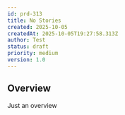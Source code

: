 ```yaml
---
id: prd-313
title: No Stories
created: 2025-10-05
createdAt: 2025-10-05T19:27:58.313Z
author: Test
status: draft
priority: medium
version: 1.0
---
```


## Overview
Just an overview